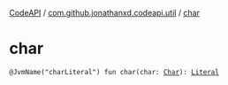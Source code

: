 [CodeAPI](../index.md) / [com.github.jonathanxd.codeapi.util](index.md) / [char](.)

# char

`@JvmName("charLiteral") fun char(char: `[`Char`](https://kotlinlang.org/api/latest/jvm/stdlib/kotlin/-char/index.html)`): `[`Literal`](../com.github.jonathanxd.codeapi.literal/-literal/index.md)